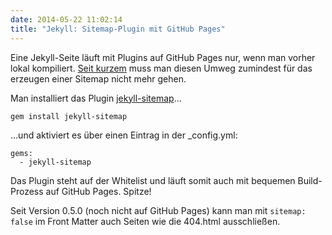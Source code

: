 ```yaml
---
date: 2014-05-22 11:02:14
title: "Jekyll: Sitemap-Plugin mit GitHub Pages"
---
```

Eine Jekyll-Seite läuft mit Plugins auf GitHub Pages nur, wenn man vorher lokal kompiliert. [Seit kurzem](https://help.github.com/articles/using-jekyll-plugins-with-github-pages) muss man diesen Umweg zumindest für das erzeugen einer Sitemap nicht mehr gehen.

Man installiert das Plugin [jekyll-sitemap](https://github.com/jekyll/jekyll-sitemap)…

```
gem install jekyll-sitemap
```

…und aktiviert es über einen Eintrag in der _config.yml:

```
gems:
  - jekyll-sitemap
```

Das Plugin steht auf der Whitelist und läuft somit auch mit bequemen Build-Prozess auf GitHub Pages. Spitze!

Seit Version 0.5.0 (noch nicht auf GitHub Pages) kann man mit `sitemap: false` im Front Matter auch Seiten wie die 404.html ausschließen.

